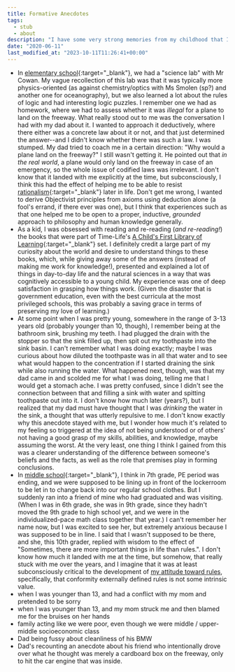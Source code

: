 ```yaml
---
title: Formative Anecdotes
tags:
  - stub
  - about
description: "I have some very strong memories from my childhood that I have a feeling might have been especially formative in particular ways."
date: "2020-06-11"
last_modified_at: "2023-10-11T11:26:41+00:00"
---
```


* In [elementary school](https://brentwoodsm-lausd-ca.schoolloop.com/){:target="&lowbar;blank"}, we had a "science lab" with Mr Cowan. My vague recollection of this lab was that it was typically more physics-oriented (as against chemistry/optics with Ms Smolen  (sp?) and another one for oceanography), but we also learned a lot about the rules of logic and had interesting logic puzzles. I remember one we had as homework, where we had to assess whether it was _illegal_ for a plane to land on the freeway. What really stood out to me was the conversation I had with my dad about it. I wanted to approach it deductively, where there either was a concrete law about it or not, and that just determined the answer--and I didn't know whether there was such a law. I was stumped. My dad tried to coach me in a certain direction: "Why would a plane land on the freeway?" I still wasn't getting it. He pointed out that _in the real world_, a plane would only land on the freeway in case of an emergency, so the whole issue of codified laws was irrelevant. I don't know that it landed with me explicitly at the time, but subconsciously, I think this had the effect of helping me to be able to resist [rationalism](http://aynrandlexicon.com/lexicon/rationalism_vs_empiricism.html){:target="&lowbar;blank"} later in life. Don't get me wrong, I wanted to derive Objectivist principles from axioms using deduction alone (a fool's errand, if there ever was one), but I think that experiences such as that one helped me to be open to a proper, inductive, _grounded_ approach to philosophy and human knowledge generally.
* As a kid, I was obsessed with reading and re-reading (_and re-reading!_) the books that were part of Time-Life's [A Child's First Library of Learning](https://smile.amazon.com/gp/product/B002R8DF3C){:target="&lowbar;blank"} set. I definitely credit a large part of my curiosity about the world and desire to understand things to these books, which, while giving away some of the answers (instead of making me work for knowledge!), presented and explained a lot of things in day-to-day life and the natural sciences in a way that was cognitively accessible to a young child. My experience was one of deep satisfaction in grasping how things work. (Given the disaster that is government education, even with the best curricula at the most privileged schools, this was probably a saving grace in terms of preserving my love of learning.)
* At some point when I was pretty young, somewhere in the range of 3-13 years old (probably younger than 10, though), I remember being at the bathroom sink, brushing my teeth. I had plugged the drain with the stopper so that the sink filled up, then spit out my toothpaste into the sink basin. I can't remember what I was doing exactly; maybe I was curious about how diluted the toothpaste was in all that water and to see what would happen to the concentration if I started draining the sink while also running the water. What happened next, though, was that my dad came in and scolded me for what I was doing, telling me that I would get a stomach ache. I was pretty confused, since I didn't see the connection between that and filling a sink with water and spitting toothpaste out into it. I don't know how much later (years?), but I realized that my dad must have thought that I was _drinking_ the water in the sink, a thought that was utterly repulsive to me. I don't know exactly why this anecdote stayed with me, but I wonder how much it's related to my feeling so triggered at the idea of not being understood or of others' not having a good grasp of my skills, abilities, and knowledge, maybe assuming the worst. At the very least, one thing I think I gained from this was a clearer understanding of the difference between someone's beliefs and the facts, as well as the role that premises play in forming conclusions.
* In [middle school](http://reedms.com/pleslc-information/ihp-information/){:target="&lowbar;blank"}, I think in 7th grade, PE period was ending, and we were supposed to be lining up in front of the lockerroom to be let in to change back into our regular school clothes. But I suddenly ran into a friend of mine who had graduated and was visiting. (When I was in 6th grade, she was in 9th grade, since they hadn't moved the 9th grade to high school yet, and we were in the individualized-pace math class together that year.) I can't remember her name now, but I was excited to see her, but extremely anxious because I was supposed to be in line. I said that I wasn't supposed to be there, and she, this 10th grader, replied with wisdom to the effect of "Sometimes, there are more important things in life than rules.". I don't know how much it landed with me at the time, but somehow, that really stuck with me over the years, and I imagine that it was at least subconsciously critical to the development of [my attitude toward rules](/rules/), specifically, that conformity externally defined rules is not some intrinsic value.
* when I was younger than 13, and had a conflict with my mom and pretended to be sorry
* when I was younger than 13, and my mom struck me and then blamed me for the bruises on her hands
* family acting like we were poor, even though we were middle / upper-middle socioeconomic class
* Dad being fussy about cleanliness of his BMW
* Dad's recounting an anecdote about his friend who intentionally drove over what he thought was merely a cardboard box on the freeway, only to hit the car engine that was inside.
